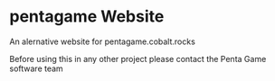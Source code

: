 # pentagame Website
An alernative website for pentagame.cobalt.rocks

Before using this in any other project please contact the Penta Game software team
